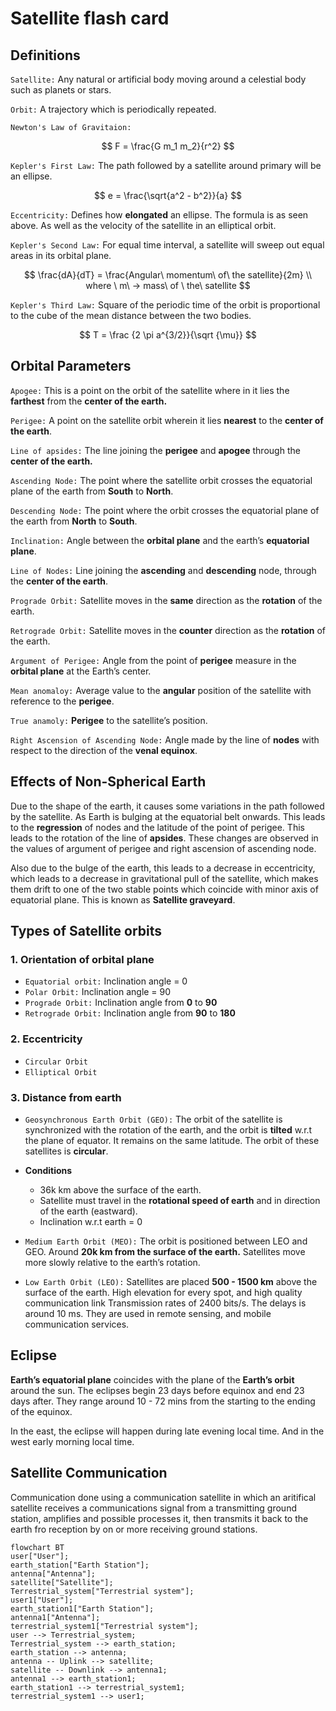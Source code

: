 # Satellite flash card

## Definitions

`Satellite:` Any natural or artificial body moving around a celestial body such as planets or stars.

`Orbit:` A trajectory which is periodically repeated.

`Newton's Law of Gravitaion:` 

$$
F = \frac{G m_1 m_2}{r^2}
$$

`Kepler's First Law:` The path followed by a satellite around primary will be an ellipse. 

$$
e = \frac{\sqrt{a^2 - b^2}}{a}
$$

`Eccentricity:` Defines how **elongated** an ellipse. The formula is as seen above. As well as the velocity of the satellite in an elliptical orbit.

`Kepler's Second Law:` For equal time interval, a satellite will sweep out equal areas in its orbital plane. 

$$
\frac{dA}{dT} = \frac{Angular\ momentum\ of\ the satellite}{2m}
\\ where \ m\ -> mass\ of \ the\ satellite
$$

`Kepler's Third Law:` Square of the periodic time of the orbit is proportional to the cube of the mean distance between the two bodies.

$$
T = \frac {2 \pi a^{3/2}}{\sqrt {\mu}}
$$

## Orbital Parameters

`Apogee:` This is a point on the orbit of the satellite where in it lies the **farthest** from the **center of the earth.**

`Perigee:` A point on the satellite orbit wherein it lies **nearest** to the **center of the earth**.

`Line of apsides:` The line joining the **perigee** and **apogee** through the **center of the earth.**

`Ascending Node:` The point where the satellite orbit crosses the equatorial plane of the earth from **South** to **North**.

`Descending Node:` The point where the orbit crosses the equatorial plane of the earth from **North** to **South**.

`Inclination:` Angle between the **orbital plane** and the earth’s **equatorial plane**.

`Line of Nodes:` Line joining the **ascending** and **descending** node, through the **center of the earth**.

`Prograde Orbit:` Satellite moves in the **same** direction as the **rotation** of the earth.

`Retrograde Orbit:` Satellite moves in the **counter** direction as the **rotation** of the earth.

`Argument of Perigee:` Angle from the point of **perigee** measure in the **orbital plane** at the Earth’s center.

`Mean anomaloy:` Average value to the **angular** position of the satellite with reference to the **perigee**.

`True anamoly:` **Perigee** to the satellite’s position.

`Right Ascension of Ascending Node:` Angle made by the line of **nodes** with respect to the direction of the **venal equinox**.

## Effects of Non-Spherical Earth

Due to the shape of the earth, it causes some variations in the path followed by the satellite. As Earth is bulging at the equatorial belt onwards. This leads to the **regression** of nodes and the latitude of the point of perigee. This leads to the rotation of the line of **apsides**. These changes are observed  in the values of argument of perigee and right ascension of ascending node.

Also due to the bulge of the earth, this leads to a decrease in eccentricity, which leads to a decrease in gravitational pull of the satellite, which makes them drift to one of the two stable points which coincide with minor axis of equatorial plane. This is known as **Satellite graveyard**.

## Types of Satellite orbits

### 1. Orientation of orbital plane

- `Equatorial orbit:` Inclination angle = 0
- `Polar Orbit:` Inclination angle = 90
- `Prograde Orbit:` Inclination angle from **0** to **90**
- `Retrograde Orbit:` Inclination angle from **90** to **180**

### 2. Eccentricity

- `Circular Orbit`
- `Elliptical Orbit`

### 3. Distance from earth

- `Geosynchronous Earth Orbit (GEO):` The orbit of the satellite is synchronized with the rotation of the earth, and the orbit is **tilted** w.r.t the plane of equator. It remains on the same latitude. The orbit of these satellites is **circular**.
- **Conditions**
    - 36k km above the surface of the earth.
    - Satellite must travel in the **rotational speed of earth** and in direction of the earth (eastward).
    - Inclination w.r.t earth = 0
    
- `Medium Earth Orbit (MEO):` The orbit is positioned between LEO and GEO. Around **20k km from the surface of the earth.** Satellites move more slowly relative to the earth’s rotation.
- `Low Earth Orbit (LEO):` Satellites are placed **500 - 1500 km** above the surface of the earth. High elevation for every spot, and high quality communication link Transmission rates of 2400 bits/s. The delays is around 10 ms. They are used in remote sensing, and mobile communication services.

## Eclipse

**Earth’s equatorial plane** coincides with the plane of the **Earth’s orbit** around the sun. The eclipses begin 23 days before equinox and end 23 days after. They range around 10 - 72 mins from the starting to the ending of the equinox.

In the east, the eclipse will happen during late evening local time. And in the west early morning local time.

## Satellite Communication

Communication done using a communication satellite in which an
aritifical satellite receives a communications signal from a
transmitting ground station, amplifies and possible processes it, then
transmits it back to the earth fro reception by on or more receiving
ground stations.

```mermaid
flowchart BT
user["User"];
earth_station["Earth Station"];
antenna["Antenna"];
satellite["Satellite"];
Terrestrial_system["Terrestrial system"];
user1["User"];
earth_station1["Earth Station"];
antenna1["Antenna"];
terrestrial_system1["Terrestrial system"];
user --> Terrestrial_system;
Terrestrial_system --> earth_station;
earth_station --> antenna;
antenna -- Uplink --> satellite;
satellite -- Downlink --> antenna1;
antenna1 --> earth_station1;
earth_station1 --> terrestrial_system1;
terrestrial_system1 --> user1;

```